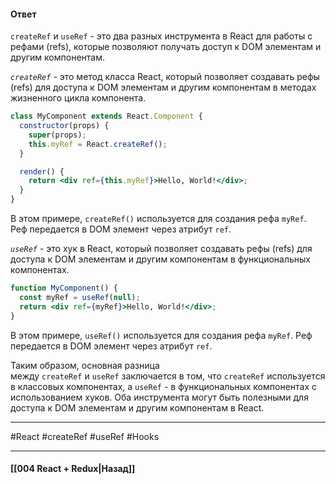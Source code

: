 #### Ответ

`createRef` и `useRef` - это два разных инструмента в React для работы с рефами (refs), которые позволяют получать доступ к DOM элементам и другим компонентам.

*`createRef`* - это метод класса React, который позволяет создавать рефы (refs) для доступа к DOM элементам и другим компонентам в методах жизненного цикла компонента.

```jsx
class MyComponent extends React.Component {
  constructor(props) {
    super(props);
    this.myRef = React.createRef();
  }

  render() {
    return <div ref={this.myRef}>Hello, World!</div>;
  }
}
```

В этом примере, `createRef()` используется для создания рефа `myRef`. Реф передается в DOM элемент через атрибут `ref`.

*`useRef`* - это хук в React, который позволяет создавать рефы (refs) для доступа к DOM элементам и другим компонентам в функциональных компонентах.

```jsx
function MyComponent() {
  const myRef = useRef(null);
  return <div ref={myRef}>Hello, World!</div>;
}
```

В этом примере, `useRef()` используется для создания рефа `myRef`. Реф передается в DOM элемент через атрибут `ref`.

Таким образом, основная разница между `createRef` и `useRef` заключается в том, что `createRef` используется в классовых компонентах, а `useRef` - в функциональных компонентах с использованием хуков. Оба инструмента могут быть полезными для доступа к DOM элементам и другим компонентам в React.

____
#React #createRef #useRef #Hooks 

____

#### [[004 React + Redux|Назад]]
